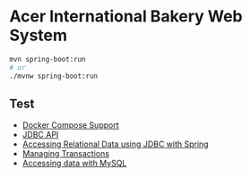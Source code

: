 # Acer International Bakery Web System

```sh
mvn spring-boot:run
# or
./mvnw spring-boot:run
```

## Test

- [Docker Compose Support](https://docs.spring.io/spring-boot/3.4.4/reference/features/dev-services.html#features.dev-services.docker-compose)
- [JDBC API](https://docs.spring.io/spring-boot/3.4.4/reference/data/sql.html)
- [Accessing Relational Data using JDBC with Spring](https://spring.io/guides/gs/relational-data-access/)
- [Managing Transactions](https://spring.io/guides/gs/managing-transactions/)
- [Accessing data with MySQL](https://spring.io/guides/gs/accessing-data-mysql/)
